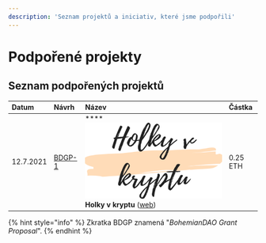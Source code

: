 ```yaml
---
description: 'Seznam projektů a iniciativ, které jsme podpořili'
---
```


# Podpořené projekty

## Seznam podpořených projektů

| Datum | Návrh | Název | Částka |
| :--- | :--- | :--- | :--- |
| 12.7.2021 | [BDGP-1](https://app.daohaus.club/dao/0x64/0xf762ace2c215fdad031b33c656982718c4084786/proposals/4) | \*\*\*\*![](.gitbook/assets/holky-v-kryptu-logo.svg) **Holky v kryptu** \([web](https://holkyvkryptu.cz/)\) | 0.25 ETH |

{% hint style="info" %}
Zkratka BDGP znamená "_BohemianDAO Grant Proposal_".
{% endhint %}

